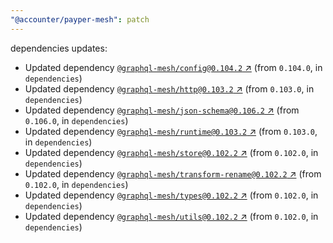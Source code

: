 ```yaml
---
"@accounter/payper-mesh": patch
---
```

dependencies updates:
  - Updated dependency [`@graphql-mesh/config@0.104.2` ↗︎](https://www.npmjs.com/package/@graphql-mesh/config/v/0.104.2) (from `0.104.0`, in `dependencies`)
  - Updated dependency [`@graphql-mesh/http@0.103.2` ↗︎](https://www.npmjs.com/package/@graphql-mesh/http/v/0.103.2) (from `0.103.0`, in `dependencies`)
  - Updated dependency [`@graphql-mesh/json-schema@0.106.2` ↗︎](https://www.npmjs.com/package/@graphql-mesh/json-schema/v/0.106.2) (from `0.106.0`, in `dependencies`)
  - Updated dependency [`@graphql-mesh/runtime@0.103.2` ↗︎](https://www.npmjs.com/package/@graphql-mesh/runtime/v/0.103.2) (from `0.103.0`, in `dependencies`)
  - Updated dependency [`@graphql-mesh/store@0.102.2` ↗︎](https://www.npmjs.com/package/@graphql-mesh/store/v/0.102.2) (from `0.102.0`, in `dependencies`)
  - Updated dependency [`@graphql-mesh/transform-rename@0.102.2` ↗︎](https://www.npmjs.com/package/@graphql-mesh/transform-rename/v/0.102.2) (from `0.102.0`, in `dependencies`)
  - Updated dependency [`@graphql-mesh/types@0.102.2` ↗︎](https://www.npmjs.com/package/@graphql-mesh/types/v/0.102.2) (from `0.102.0`, in `dependencies`)
  - Updated dependency [`@graphql-mesh/utils@0.102.2` ↗︎](https://www.npmjs.com/package/@graphql-mesh/utils/v/0.102.2) (from `0.102.0`, in `dependencies`)

